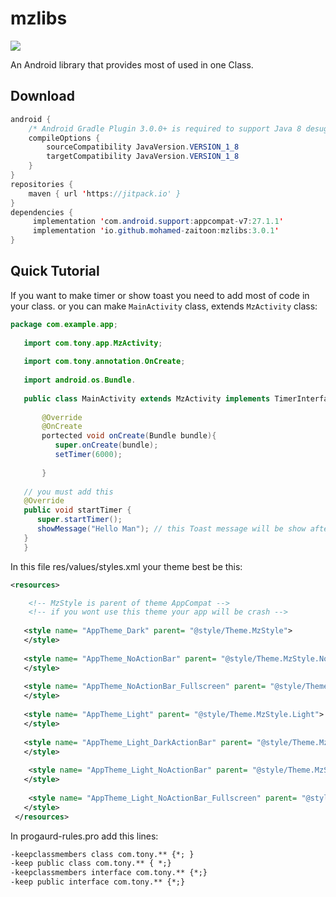 
# mzlibs


[![](https://jitpack.io/v/io.github.mohamed-zaitoon/mzlibs.svg)](https://jitpack.io/#io.github.mohamed-zaitoon/mzlibs)


An Android library that provides most of used in one Class.


## Download

```java
android {
    /* Android Gradle Plugin 3.0.0+ is required to support Java 8 desugaring */
    compileOptions {
        sourceCompatibility JavaVersion.VERSION_1_8
        targetCompatibility JavaVersion.VERSION_1_8
    }
}
repositories {
    maven { url 'https://jitpack.io' }
}
dependencies {
     implementation 'com.android.support:appcompat-v7:27.1.1' 
     implementation 'io.github.mohamed-zaitoon:mzlibs:3.0.1'
}
```

## Quick Tutorial

If you want to make timer or show toast you need to add most of code in your class.
or you can make `MainActivity` class, extends  `MzActivity` class:
```java
package com.example.app;
   
   import com.tony.app.MzActivity;
   
   import com.tony.annotation.OnCreate;
   
   import android.os.Bundle.
   
   public class MainActivity extends MzActivity implements TimerInterface {
   
       @Override
       @OnCreate
       portected void onCreate(Bundle bundle){
          super.onCreate(bundle);
          setTimer(6000);
           
       }
       
   // you must add this
   @Override 
   public void startTimer {
      super.startTimer();
      showMessage("Hello Man"); // this Toast message will be show after minute 
   }
   }
 ``` 
 In this file res/values/styles.xml your theme best be this:
```xml
<resources>

	<!-- MzStyle is parent of theme AppCompat -->
    <!-- if you wont use this theme your app will be crash -->
    
   <style name= "AppTheme_Dark" parent= "@style/Theme.MzStyle">
   </style>
   
   <style name= "AppTheme_NoActionBar" parent= "@style/Theme.MzStyle.NoActionBar">
   </style>
   
   <style name= "AppTheme_NoActionBar_Fullscreen" parent= "@style/Theme.MzStyle.NoActionBar.Fullscreen">
   </style>
   
   <style name= "AppTheme_Light" parent= "@style/Theme.MzStyle.Light">
   </style>
   
   <style name= "AppTheme_Light_DarkActionBar" parent= "@style/Theme.MzStyle.Light.DarkActionBar">
   </style>
   
	<style name= "AppTheme_Light_NoActionBar" parent= "@style/Theme.MzStyle.Light.NoActionBar">
   </style>
   
	<style name= "AppTheme_Light_NoActionBar_Fullscreen" parent= "@style/Theme.MzStyle.Light.NoActionBar.Fullscreen">
   </style>
 </resources>
 ```
 In progaurd-rules.pro add this lines:
 ```txt
-keepclassmembers class com.tony.** {*; }
-keep public class com.tony.** { *;}
-keepclassmembers interface com.tony.** {*;}
-keep public interface com.tony.** {*;}
```

 
 
